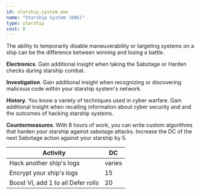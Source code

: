 ```yaml
---
id: starship_system_ews
name: "Starship System (EWS)"
type: starship
cost: 0
---
```


The ability to temporarily disable maneuverability or targeting systems on a ship can be the difference between winning
and losing a battle.

__Electronics__. Gain additional insight when taking the Sabotage or Harden checks during starship combat.

__Investigation__. Gain additional insight when recognizing or discovering malicious code within your starship system's network.

__History__. You know a variety of techniques used in cyber warfare. Gain additional insight when recalling information
about cyber security and and the outcomes of hacking starship systems. 

__Countermeasures__. With 8 hours of work, you can write custom algorithms that harden your starship against sabotage attacks.
Increase the DC of the next Sabotage action against your starship by 5.

Activity | DC
--- | ---
Hack another ship's logs | varies
Encrypt your ship's logs | 15
Boost VI, add 1 to all Defer rolls | 20
